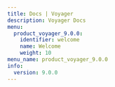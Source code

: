 ```yaml
---
title: Docs | Voyager
description: Voyager Docs
menu:
  product_voyager_9.0.0:
    identifier: welcome
    name: Welcome
    weight: 10
menu_name: product_voyager_9.0.0
info:
  version: 9.0.0
---
```


